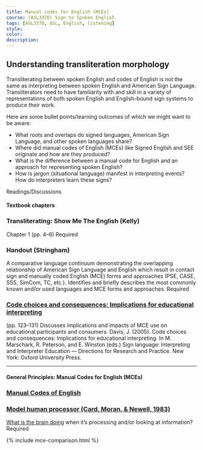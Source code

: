 ```yaml
---
title: Manual codes for English (MCEs)
course: (ASL3370) Sign to Spoken English
tags: [ASL3370, ASL, English, listening]
style: 
color: 
description:
---
```


## Understanding transliteration morphology

<p class="lead">Transliterating between spoken English and codes of English is not the same as interpreting between spoken English and American Sign Language. Transliterators need to have familiarity with and skill in a variety of representations of both spoken English and English-bound sign systems to produce their work.</p>

Here are some bullet points/learning outcomes of which we might want to be aware:
* What roots and overlaps do signed languages, American Sign Language, and other spoken languages share?
* Where did manual codes of English (MCEs) like Signed English and SEE originate and how are they produced?
* What is the difference between a manual code for English and an approach for representing spoken English?
* How is jargon (situational language) manifest in interpreting events? How do interpreters learn these signs?

Readings/Discussions

#### Textbook chapters
### Transliterating: Show Me The English (Kelly)
Chapter 1 (pp. 4–6) <span class="badge badge-pill badge-danger">Required</span>

### Handout (Stringham)
A comparative language continuum demonstrating the overlapping relationship of American Sign Language and English which result in contact sign and manually coded English (MCE) forms and approaches (PSE, CASE, SSS, SimCom, TC, etc.). Identifies and briefly describes the most commonly known and/or used languages and MCE forms and approaches. <span class="badge badge-pill badge-danger">Required</span>

### [Code choices and consequences: Implications for educational interpreting](http://)
(pp. 123–131) Discusses implications and impacts of MCE use on educational participants and consumers. Davis, J. (2005). Code choices and consequences: Implications for educational interpreting. In M. Marschark, R. Peterson, and E. Winston (eds.) Sign language: Interpreting and Interpreter Education — Directions for Research and Practice. New York: Oxford University Press.

***
#### General Principles: Manual Codes for English (MCEs)
### [Manual Codes of English](https://en.wikipedia.org/wiki/Manually_coded_English)

### [Model human processor (Card, Moran, & Newell, 1983)](https://www.researchgate.net/figure/The-Model-Human-Processor-memories-and-processors-Card-Moran-Newell-1983-pp_fig11_242625827)
[What is the brain doing](http://www-personal.umich.edu/~itm/688/wk7/CMN-ch2.PDF) when it’s processing and/or looking at information? <span class="badge badge-pill badge-danger">Required</span>

{% include mce-comparison.html %}